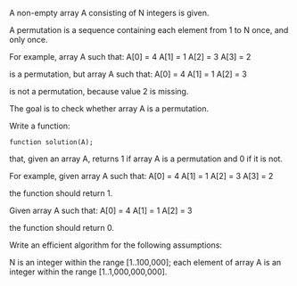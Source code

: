 A non-empty array A consisting of N integers is given.

A permutation is a sequence containing each element from 1 to N once, and only once.

For example, array A such that:
    A[0] = 4
    A[1] = 1
    A[2] = 3
    A[3] = 2

is a permutation, but array A such that:
    A[0] = 4
    A[1] = 1
    A[2] = 3

is not a permutation, because value 2 is missing.

The goal is to check whether array A is a permutation.

Write a function:

    function solution(A);

that, given an array A, returns 1 if array A is a permutation and 0 if it is not.

For example, given array A such that:
    A[0] = 4
    A[1] = 1
    A[2] = 3
    A[3] = 2

the function should return 1.

Given array A such that:
    A[0] = 4
    A[1] = 1
    A[2] = 3

the function should return 0.

Write an efficient algorithm for the following assumptions:

N is an integer within the range [1..100,000];
each element of array A is an integer within the range [1..1,000,000,000].

